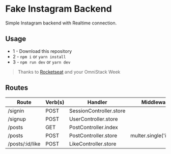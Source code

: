 # Fake Instagram Backend

Simple Instagram backend with Realtime connection.

## Usage

- 1 - Download this repository
- 2 - `npm i` or `yarn install`
- 3 - `npm run dev` or `yarn dev`

> Thanks to [Rocketseat](https://rocketseat.com.br/) and your OmniStack Week

## Routes

| Route           | Verb(s) | Handler                 | Middleware            |
| --------------- | ------- | ----------------------- | --------------------- |
| /signin         | POST    | SessionController.store |                       |
| /signup         | POST    | UserController.store    |                       |
| /posts          | GET     | PostController.index    |                       |
| /posts          | POST    | PostController.store    | multer.single('image) |
| /posts/:id/like | POST    | LikeController.store    |                       |

